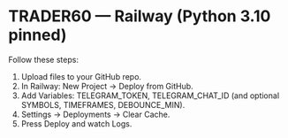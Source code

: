 # TRADER60 — Railway (Python 3.10 pinned)

Follow these steps:
1) Upload files to your GitHub repo.
2) In Railway: New Project → Deploy from GitHub.
3) Add Variables: TELEGRAM_TOKEN, TELEGRAM_CHAT_ID (and optional SYMBOLS, TIMEFRAMES, DEBOUNCE_MIN).
4) Settings → Deployments → Clear Cache.
5) Press Deploy and watch Logs.
